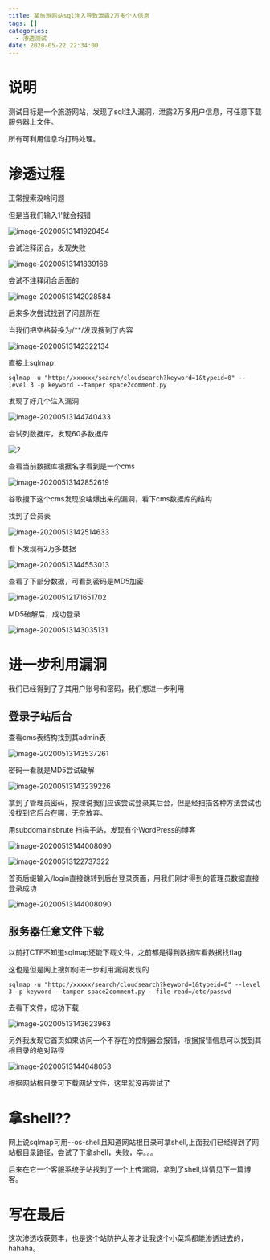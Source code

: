 ```yaml
---
title: 某旅游网站sql注入导致泄露2万多个人信息
tags: []
categories:
  - 渗透测试
date: 2020-05-22 22:34:00
---
```

# 说明

测试目标是一个旅游网站，发现了sql注入漏洞，泄露2万多用户信息，可任意下载服务器上文件。

所有可利用信息均打码处理。



# 渗透过程

正常搜索没啥问题

但是当我们输入1'就会报错

![image-20200513141920454](https://cdn.jsdelivr.net/gh/zss192/Typora-notes@latest/images/image-20200513141839168.png)

尝试注释闭合，发现失败

![image-20200513141839168](https://cdn.jsdelivr.net/gh/zss192/Typora-notes@latest/images/image-20200513141920454.png)

尝试不注释闭合后面的

![image-20200513142028584](https://cdn.jsdelivr.net/gh/zss192/Typora-notes@latest/images/image-20200513142028584.png)

后来多次尝试找到了问题所在

当我们把空格替换为/**/发现搜到了内容

![image-20200513142322134](https://cdn.jsdelivr.net/gh/zss192/Typora-notes@latest/images/image-20200513142322134.png)



直接上sqlmap

```
sqlmap -u "http://xxxxxx/search/cloudsearch?keyword=1&typeid=0" --level 3 -p keyword --tamper space2comment.py
```

发现了好几个注入漏洞

![image-20200513144740433](https://cdn.jsdelivr.net/gh/zss192/Typora-notes@latest/images/image-20200513142514633.png)

尝试列数据库，发现60多数据库

![2](https://cdn.jsdelivr.net/gh/zss192/Typora-notes@master/images/2.png)

查看当前数据库根据名字看到是一个cms

![image-20200513142852619](https://cdn.jsdelivr.net/gh/zss192/Typora-notes@latest/images/image-20200513142852619.png)

谷歌搜下这个cms发现没啥爆出来的漏洞，看下cms数据库的结构

找到了会员表

![image-20200513142514633](https://cdn.jsdelivr.net/gh/zss192/Typora-notes@latest/images/image-20200513143035131.png)

看下发现有2万多数据

![image-20200513144553013](https://cdn.jsdelivr.net/gh/zss192/Typora-notes@latest/images/image-20200512171651702.png)

查看了下部分数据，可看到密码是MD5加密

![image-20200512171651702](https://cdn.jsdelivr.net/gh/zss192/Typora-notes@latest/images/image-20200513143239226.png)

MD5破解后，成功登录

![image-20200513143035131](https://cdn.jsdelivr.net/gh/zss192/Typora-notes@latest/images/image-20200513143327053.png)

# 进一步利用漏洞

我们已经得到了了其用户账号和密码，我们想进一步利用

## 登录子站后台

查看cms表结构找到其admin表

![image-20200513143537261](https://cdn.jsdelivr.net/gh/zss192/Typora-notes@latest/images/image-20200513143537261.png)

密码一看就是MD5尝试破解

![image-20200513143239226](https://cdn.jsdelivr.net/gh/zss192/Typora-notes@latest/images/image-20200513143623963.png)

拿到了管理员密码，按理说我们应该尝试登录其后台，但是经扫描各种方法尝试也没找到它后台在哪，无奈放弃。

用subdomainsbrute 扫描子站，发现有个WordPress的博客

![image-20200513144008090](https://cdn.jsdelivr.net/gh/zss192/Typora-notes@latest/images/image-20200513144008090.png)

![image-20200513122737322](https://cdn.jsdelivr.net/gh/zss192/Typora-notes@latest/images/image-20200513144048053.png)



首页后缀输入/login直接跳转到后台登录页面，用我们刚才得到的管理员数据直接登录成功

![image-20200513144008090](https://cdn.jsdelivr.net/gh/zss192/Typora-notes@latest/images/image-20200513122737322.png)

## 服务器任意文件下载

以前打CTF不知道sqlmap还能下载文件，之前都是得到数据库看数据找flag

这也是但是网上搜如何进一步利用漏洞发现的

```
sqlmap -u "http://xxxxx/search/cloudsearch?keyword=1&typeid=0" --level 3 -p keyword --tamper space2comment.py --file-read=/etc/passwd
```

去看下文件，成功下载

![image-20200513143623963](https://cdn.jsdelivr.net/gh/zss192/Typora-notes@latest/images/image-20200513144553013.png)

另外我发现它首页如果访问一个不存在的控制器会报错，根据报错信息可以找到其根目录的绝对路径

![image-20200513144048053](https://cdn.jsdelivr.net/gh/zss192/Typora-notes@latest/images/image-20200513144740433.png)

根据网站根目录可下载网站文件，这里就没再尝试了

# 拿shell??

网上说sqlmap可用--os-shell且知道网站根目录可拿shell,上面我们已经得到了网站根目录路径，尝试了下拿shell，失败，卒。。。

后来在它一个客服系统子站找到了一个上传漏洞，拿到了shell,详情见下一篇博客。

# 写在最后

这次渗透收获颇丰，也是这个站防护太差才让我这个小菜鸡都能渗透进去的，hahaha。


